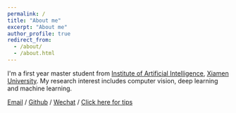```yaml
---
permalink: /
title: "About me"
excerpt: "About me"
author_profile: true
redirect_from: 
  - /about/
  - /about.html
---
```


I'm a first year master student from [Institute of Artificial Intelligence](https://iai.xmu.edu.cn/), [Xiamen University](https://www.xmu.edu.cn/). My research interest includes computer vision, deep learning and machine learning.

[Email](mailto:horance@stu.xmu.edu.cn) / [Github](https://github.com/zhorance) / [Wechat](../images/wechat.jpg) / [Click here for tips](../images/tip.jpg)


